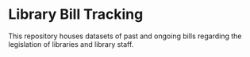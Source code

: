 # Library Bill Tracking
This repository houses datasets of past and ongoing bills regarding the legislation of libraries and library staff.

